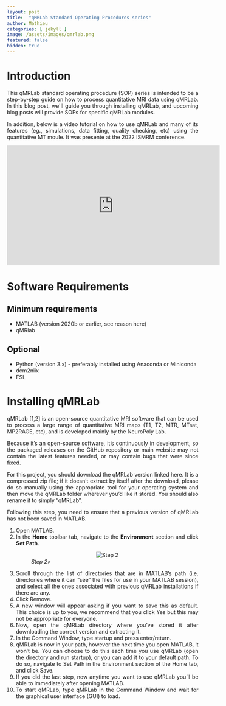 ```yaml
---
layout: post
title:  "qMRLab Standard Operating Procedures series"
author: Mathieu
categories: [ jekyll ]
image: /assets/images/qmrlab.png
featured: false
hidden: true
---
```


<div style="text-align: justify"> 

<h1>Introduction</h1>

<p>

This qMRLab standard operating procedure (SOP) series is intended to be a step-by-step guide on how to process quantitative MRI data using qMRLab. In this blog post, we'll guide you through installing qMRLab, and upcoming blog posts will provide SOPs for specific qMRLab modules.

</p>

<p>
In addition, below is a video tutorial on how to use qMRLab and many of its features (eg., simulations, data fitting, quality checking, etc) using the quantitative MT moule. It was presente at the 2022 ISMRM conference.
</p>

<iframe width="560" height="315" src="https://www.youtube.com/embed/V3LMOTuwMs4?si=PCu_QiKMwt-3Zv1f" title="YouTube video player" frameborder="0" allow="accelerometer; autoplay; clipboard-write; encrypted-media; gyroscope; picture-in-picture; web-share" referrerpolicy="strict-origin-when-cross-origin" allowfullscreen></iframe>

<h1>Software Requirements</h1>

<h2>Minimum requirements</h2>
<ul>
    <li>MATLAB (version 2020b or earlier, see reason here)</li>
    <li>qMRlab</li>
</ul>

<h2>Optional</h2>
<ul>
    <li>Python (version 3.x) - preferably installed using Anaconda or Miniconda</li>
    <li>dcm2niix</li>
    <li>FSL</li>
</ul>


<h1>Installing qMRLab</h1>

<p>
qMRLab [1,2] is an open-source quantitative MRI software that can be used to process a large range of quantitative MRI maps (T1, T2, MTR, MTsat, MP2RAGE, etc), and is developed mainly by the NeuroPoly Lab.
</p>

<p>
Because it’s an open-source software, it’s continuously in development, so the packaged releases on the GitHub repository or main website may not contain the latest features needed, or may contain bugs that were since fixed.
</p>

<p>
For this project, you should download the qMRLab version linked here. It is a compressed zip file; if it doesn’t extract by itself after the download, please do so manually using the appropriate tool for your operating system and then move the qMRLab folder wherever you’d like it stored. You should also rename it to simply “qMRLab”.
</p>

<p>
Following this step, you need to ensure that a previous version of qMRLab has not been saved in MATLAB. 
</p>

<ol>
    <li>Open MATLAB.</li>
    <li>In the <b>Home</b> toolbar tab, navigate to the <b>Environment</b> section and click <b>Set Path</b>.
    <figure>
      <center> <img src="{{ site.baseurl }}/assets/images/qmtlab_sop_1.png" alt="Step 2"></center>
      <figcaption><i>Step 2</i>></figcaption>
    </figure>
    </li>
    <li>Scroll through the list of directories that are in MATLAB’s path (i.e. directories where it can “see” the files for use in your MATLAB session), and select all the ones associated with previous qMRLab installations if there are any.</li>
    <li>Click Remove.</li>
    <li>A new window will appear asking if you want to save this as default. This choice is up to you, we recommend that you click Yes but this may not be appropriate for everyone.</li>
    <li>Now, open the qMRLab directory where you’ve stored it after downloading the correct version and extracting it.</li>
    <li>In the Command Window, type startup and press enter/return.</li>
    <li>qMRLab is now in your path, however the next time you open MATLAB, it won’t be. You can choose to do this each time you use qMRLab (open the directory and run startup), or you can add it to your default path. To do so, navigate to Set Path in the Environment section of the Home tab, and click Save.</li>
    <li>If you did the last step, now anytime you want to use qMRLab you’ll be able to immediately after opening MATLAB.</li>
    <li>To start qMRLab, type qMRLab in the Command Window and wait for the graphical user interface (GUI) to load.</li>
</ol>

</div> 

